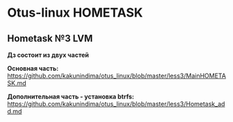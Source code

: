 # Otus-linux HOMETASK
## Hometask №3 LVM
__Дз состоит из двух частей__ 

__Основная часть:__ 
https://github.com/kakunindima/otus_linux/blob/master/less3/MainHOMETASK.md 

__Дополнительная часть - установка btrfs:__
https://github.com/kakunindima/otus_linux/blob/master/less3/Hometask_add.md 
